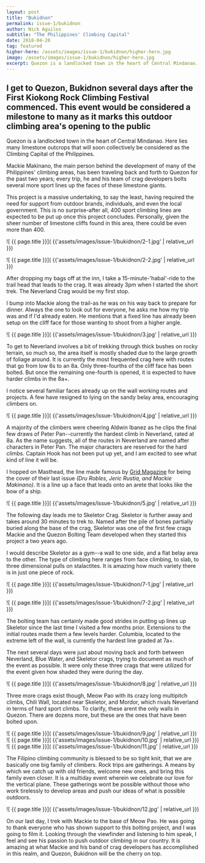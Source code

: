 ```yaml
---
layout: post
title: "Bukidnon"
permalink: issue-1/bukidnon
author: Nick Aguilos
subtitle: "The Philippines' Climbing Capital"
date: 2018-04-20
tag: featured
higher-hero: /assets/images/issue-1/bukidnon/higher-hero.jpg
image: /assets/images/issue-1/bukidnon/higher-hero.jpg
excerpt: Quezon is a landlocked town in the heart of Central Mindanao. Here lies many limestone outcrops that collectively will be considered as the Climbing Capital of the Philippines. Mackie Makinano, the main person behind the development of many of the Philippines' climbing areas, has been traveling back and forth to Quezon; every trip, he and his team of crag developers bolts several more sport lines up the faces of these limestone giants
---
```


<h2 class="pre-text">
	I get to Quezon, Bukidnon several days after the First Kiokong Rock Climbing Festival commenced. This event would be considered a milestone to many as it marks this outdoor climbing area's opening to the public
</h2>

Quezon is a landlocked town in the heart of Central Mindanao. Here lies many limestone outcrops that will soon collectively be considered as the Climbing Capital of the Philippines.

Mackie Makinano, the main person behind the development of many of the Philippines' climbing areas, has been traveling back and forth to Quezon for the past two years; every trip, he and his team of crag developers bolts several more sport lines up the faces of these limestone giants.

This project is a massive undertaking, to say the least, having required the need for support from outdoor brands, individuals, and even the local government. This is no surprise-after all, 400 sport climbing lines are expected to be put up once this project concludes. Personally, given the sheer number of limestone cliffs found in this area, there could be even more than 400.

<div class="image-row 2 medium" markdown="1">
![ {{ page.title }}]( {{'assets/images/issue-1/bukidnon/2-1.jpg' | relative_url }})

![ {{ page.title }}]( {{'assets/images/issue-1/bukidnon/2-2.jpg' | relative_url }})
</div>

After dropping my bags off at the inn, I take a 15-minute-'habal'-ride to the trail head that leads to the crag. It was already 3pm when I started the short trek. The Neverland Crag would be my first stop.

I bump into Mackie along the trail-as he was on his way back to prepare for dinner. Always the one to look out for everyone, he asks me how my trip was and if I'd already eaten. He mentions that a fixed line has already been setup on the cliff face for those wanting to shoot from a higher angle. 

![ {{ page.title }}]( {{'assets/images/issue-1/bukidnon/3.jpg' | relative_url }})

To get to Neverland involves a bit of trekking through thick bushes on rocky terrain, so much so, the area itself is mostly shaded due to the large growth of foliage around. It is currently the most frequented crag here with routes that go from low 6s to an 8a. Only three-fourths of the cliff face has been bolted. But once the remaining one-fourth is opened, it is expected to have harder climbs in the 8a+.

I notice several familiar faces already up on the wall working routes and projects. A few have resigned to lying on the sandy belay area, encouraging climbers on.

![ {{ page.title }}]( {{'assets/images/issue-1/bukidnon/4.jpg' | relative_url }})

A majority of the climbers were cheering Aldwin Ibanez as he clips the final few draws of Peter Pan--currently the hardest climb in Neverland, rated at 8a. As the name suggests, all of the routes in Neverland are named after characters in Peter Pan. The major characters are reserved for the hard climbs. Captain Hook has not been put up yet, and I am excited to see what kind of line it will be.

I hopped on Masthead, the line made famous by [Grid Magazine](http://gridmagazine.ph "Link to Grid Mag") for being the cover of their last issue *(Dru Robles, Jeric Rustia, and Mackie Makinano)*. It is a line up a face that leads onto an arete that looks like the bow of a ship. 

![ {{ page.title }}]( {{'assets/images/issue-1/bukidnon/5.jpg' | relative_url }})

The following day leads me to Skeletor Crag. Skeletor is further away and takes around 30 minutes to trek to. Named after the pile of bones partially buried along the base of the crag, Skeletor was one of the first few crags Mackie and the Quezon Bolting Team developed when they started this project a two years ago.

I would describe Skeletor as a gym--a wall to one side, and a flat belay area to the other. The type of climbing here ranges from face climbing, to slab, to three dimensional pulls on stalactites. It is amazing how much variety there is in just one piece of rock.

<div class="image-row 2 medium" markdown="1">
![ {{ page.title }}]( {{'assets/images/issue-1/bukidnon/7-1.jpg' | relative_url }})

![ {{ page.title }}]( {{'assets/images/issue-1/bukidnon/7-2.jpg' | relative_url }})
</div>

The bolting team has certainly made good strides in putting up lines up Skeletor since the last time I visited a few months prior. Extensions to the initial routes made them a few levels harder. Columbia, located to the extreme left of the wall, is currently the hardest line graded at 7a+.

The next several days were just about moving back and forth between Neverland, Blue Water, and Skeletor crags, trying to document as much of the event as possible. It were only these three crags that were utilized for the event given how shaded they were during the day.

![ {{ page.title }}]( {{'assets/images/issue-1/bukidnon/8.jpg' | relative_url }})

Three more crags exist though, Meow Pao with its crazy long multipitch climbs, Chili Wall, located near Skeletor, and Mordor, which rivals Neverland in terms of hard sport climbs. To clarify, these arent the only walls in Quezon. There are dozens more, but these are the ones that have been bolted upon.

![ {{ page.title }}]( {{'assets/images/issue-1/bukidnon/9.jpg' | relative_url }})
![ {{ page.title }}]( {{'assets/images/issue-1/bukidnon/10.jpg' | relative_url }})
![ {{ page.title }}]( {{'assets/images/issue-1/bukidnon/11.jpg' | relative_url }})

The Filipino climbing community is blessed to be so tight knit, that we are basically one big family of climbers. Rock trips are gatherings. A means by which we catch up with old friends, welcome new ones, and bring this family even closer. It is a multiday event wherein we celebrate our love for the vertical plane. These gatherings wont be possible without those who work tirelessly to develop areas and push our ideas of what is possible outdoors.

![ {{ page.title }}]( {{'assets/images/issue-1/bukidnon/12.jpg' | relative_url }})

On our last day, I trek with Mackie to the base of Meow Pao. He was going to thank everyone who has shown support to this bolting project, and I was going to film it. Looking through the viewfinder and listening to him speak, I feel and see his passion to push outdoor climbing in our country. It is amazing at what Mackie and his band of crag developers has accomplished in this realm, and Quezon, Bukidnon will be the cherry on top. 

